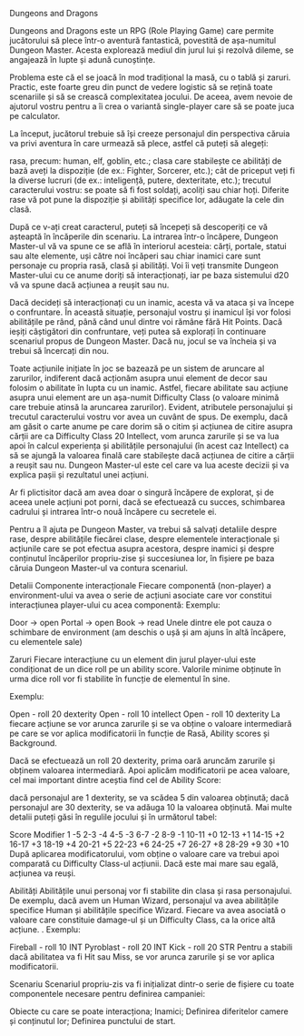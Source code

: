 Dungeons and Dragons

Dungeons and Dragons este un RPG (Role Playing Game) care permite jucătorului să plece într-o aventură fantastică, povestită de așa-numitul Dungeon Master. Acesta explorează mediul din jurul lui și rezolvă dileme, se angajează în lupte și adună cunoștințe.

Problema este că el se joacă în mod tradițional la masă, cu o tablă și zaruri. Practic, este foarte greu din punct de vedere logistic să se rețină toate scenariile și să se crească complexitatea jocului. De aceea, avem nevoie de ajutorul vostru pentru a îi crea o variantă single-player care să se poate juca pe calculator.

La început, jucătorul trebuie să își creeze personajul din perspectiva căruia va privi aventura în care urmează să plece, astfel că puteți să alegeți:

rasa, precum: human, elf, goblin, etc.;
clasa care stabilește ce abilități de bază aveți la dispoziție (de ex.: Fighter, Sorcerer, etc.);
cât de priceput veți fi la diverse lucruri (de ex.: inteligență, putere, dexteritate, etc.);
trecutul caracterului vostru: se poate să fi fost soldați, acoliți sau chiar hoți.
Diferite rase vă pot pune la dispoziție și abilități specifice lor, adăugate la cele din clasă.

După ce v-ați creat caracterul, puteți să începeți să descoperiți ce vă așteaptă în încăperile din scenariu. La intrarea într-o încăpere, Dungeon Master-ul vă va spune ce se află în interiorul acesteia: cărți, portale, statui sau alte elemente, uși către noi încăperi sau chiar inamici care sunt personaje cu propria rasă, clasă și abilități. Voi îi veți transmite Dungeon Master-ului cu ce anume doriți să interacționați, iar pe baza sistemului d20 vă va spune dacă acțiunea a reușit sau nu.

Dacă decideți să interacționați cu un inamic, acesta vă va ataca și va începe o confruntare. În această situație, personajul vostru și inamicul își vor folosi abilitățile pe rând, până când unul dintre voi rămâne fără Hit Points. Dacă ieșiți câștigători din confruntare, veți putea să explorați în continuare scenariul propus de Dungeon Master. Dacă nu, jocul se va încheia și va trebui să încercați din nou.

Toate acțiunile inițiate în joc se bazează pe un sistem de aruncare al zarurilor, indiferent dacă acționăm asupra unui element de decor sau folosim o abilitate în lupta cu un inamic. Astfel, fiecare abilitate sau acțiune asupra unui element are un așa-numit Difficulty Class (o valoare minimă care trebuie atinsă la aruncarea zarurilor). Evident, atributele personajului și trecutul caracterului vostru vor avea un cuvânt de spus. De exemplu, dacă am găsit o carte anume pe care dorim să o citim și acțiunea de citire asupra cărții are ca Difficulty Class 20 Intellect, vom arunca zarurile și se va lua apoi în calcul experiența și abilitățile personajului (în acest caz Intellect) ca să se ajungă la valoarea finală care stabilește dacă acțiunea de citire a cărții a reușit sau nu. Dungeon Master-ul este cel care va lua aceste decizii și va explica pașii și rezultatul unei acțiuni.

Ar fi plictisitor dacă am avea doar o singură încăpere de explorat, și de aceea unele acțiuni pot porni, dacă se efectuează cu succes, schimbarea cadrului și intrarea într-o nouă încăpere cu secretele ei.

Pentru a îl ajuta pe Dungeon Master, va trebui să salvați detaliile despre rase, despre abilitățile fiecărei clase, despre elementele interacționale și acțiunile care se pot efectua asupra acestora, despre inamici și despre conținutul încăperilor propriu-zise și succesiunea lor, în fișiere pe baza căruia Dungeon Master-ul va contura scenariul.

Detalii
Componente interacționale
Fiecare componentă (non-player) a environment-ului va avea o serie de acțiuni asociate care vor constitui interacțiunea player-ului cu acea componentă: Exemplu:

Door -> open
Portal -> open
Book -> read
Unele dintre ele pot cauza o schimbare de environment (am deschis o ușă și am ajuns în altă încăpere, cu elementele sale)

Zaruri
Fiecare interacțiune cu un element din jurul player-ului este condiționat de un dice roll pe un ability score. Valorile minime obținute în urma dice roll vor fi stabilite în funcție de elementul în sine.

Exemplu:

Open  <door1> - roll 20 dexterity
Open <portal2> - roll 10 intellect
Open <chest>  - roll 10 dexterity
La fiecare acțiune se vor arunca zarurile și se va obține o valoare intermediară pe care se vor aplica modificatorii în funcție de Rasă, Ability scores și Background.

Dacă se efectuează un roll 20 dexterity, prima oară aruncăm zarurile și obținem valoarea intermediară. Apoi aplicăm modificatorii pe acea valoare, cel mai important dintre aceștia find cel de Ability Score:

dacă personajul are 1 dexterity, se va scădea 5 din valoarea obținută;
dacă personajul are 30 dexterity, se va adăuga 10 la valoarea obținută.
Mai multe detalii puteți găsi în regulile jocului și în următorul tabel:

Score	Modifier
1	-5
2-3	-4
4-5	-3
6-7	-2
8-9	-1
10-11	+0
12-13	+1
14-15	+2
16-17	+3
18-19	+4
20-21	+5
22-23	+6
24-25	+7
26-27	+8
28-29	+9
30	+10
După aplicarea modificatorului, vom obține o valoare care va trebui apoi comparată cu Difficulty Class-ul acțiunii. Dacă este mai mare sau egală, acțiunea va reuși.

Abilități
Abilitățile unui personaj vor fi stabilite din clasa și rasa personajului. De exemplu, dacă avem un Human Wizard, personajul va avea abilitățile specifice Human și abilitățile specifice Wizard. Fiecare va avea asociată o valoare care constituie damage-ul și un Difficulty Class, ca la orice altă acțiune. . Exemplu:

Fireball - roll 10 INT
Pyroblast - roll 20 INT
Kick - roll 20 STR
Pentru a stabili dacă abilitatea va fi Hit sau Miss, se vor arunca zarurile și se vor aplica modificatorii.

Scenariu
Scenariul propriu-zis va fi inițializat dintr-o serie de fișiere cu toate componentele necesare pentru definirea campaniei:

Obiecte cu care se poate interacționa;
Inamici;
Definirea diferitelor camere și conținutul lor;
Definirea punctului de start.
